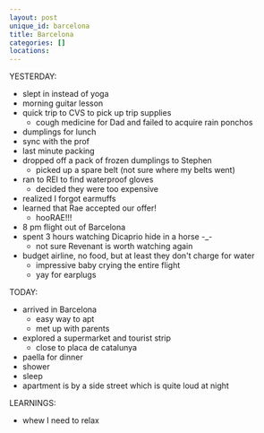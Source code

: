 ```yaml
---
layout: post
unique_id: barcelona
title: Barcelona
categories: []
locations: 
---
```


YESTERDAY:
* slept in instead of yoga
* morning guitar lesson
* quick trip to CVS to pick up trip supplies
  * cough medicine for Dad and failed to acquire rain ponchos
* dumplings for lunch
* sync with the prof
* last minute packing
* dropped off a pack of frozen dumplings to Stephen
  * picked up a spare belt (not sure where my belts went)
* ran to REI to find waterproof gloves
  * decided they were too expensive
* realized I forgot earmuffs
* learned that Rae accepted our offer!
  * hooRAE!!!
* 8 pm flight out of Barcelona
* spent 3 hours watching Dicaprio hide in a horse -_-
  * not sure Revenant is worth watching again
* budget airline, no food, but at least they don't charge for water
  * impressive baby crying the entire flight
  * yay for earplugs

TODAY:
* arrived in Barcelona
  * easy way to apt
  * met up with parents
* explored a supermarket and tourist strip
  * close to placa de catalunya
* paella for dinner
* shower
* sleep
* apartment is by a side street which is quite loud at night

LEARNINGS:
* whew I need to relax
